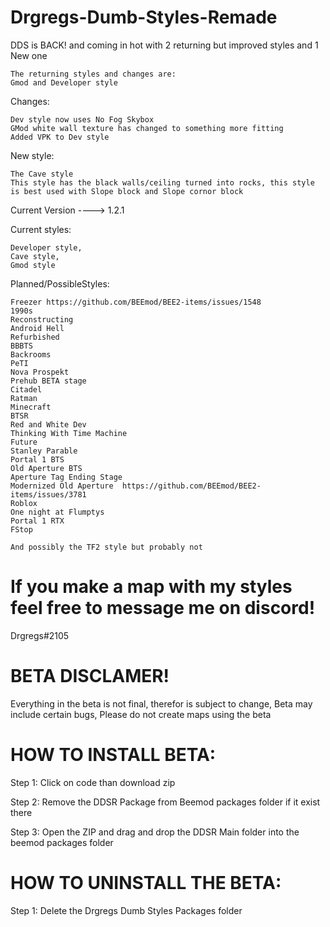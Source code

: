 # Drgregs-Dumb-Styles-Remade

DDS is BACK! and coming in hot with 2 returning but improved styles and 1 New one

```
The returning styles and changes are:
Gmod and Developer style
```

Changes:
```
Dev style now uses No Fog Skybox
GMod white wall texture has changed to something more fitting
Added VPK to Dev style
```

New style:
```
The Cave style
This style has the black walls/ceiling turned into rocks, this style is best used with Slope block and Slope cornor block
```



Current Version ----> 1.2.1

Current styles:
```
Developer style,
Cave style,
Gmod style
```



Planned/PossibleStyles:
```
Freezer https://github.com/BEEmod/BEE2-items/issues/1548
1990s
Reconstructing
Android Hell
Refurbished
BBBTS 
Backrooms 
PeTI
Nova Prospekt 
Prehub BETA stage 
Citadel
Ratman 
Minecraft 
BTSR 
Red and White Dev 
Thinking With Time Machine 
Future 
Stanley Parable 
Portal 1 BTS 
Old Aperture BTS 
Aperture Tag Ending Stage 
Modernized Old Aperture  https://github.com/BEEmod/BEE2-items/issues/3781
Roblox 
One night at Flumptys
Portal 1 RTX
FStop

And possibly the TF2 style but probably not
```

# If you make a map with my styles feel free to message me on discord!

Drgregs#2105





# BETA DISCLAMER!
Everything in the beta is not final, therefor is subject to change, Beta may include certain bugs, Please do not create maps using the beta

# HOW TO INSTALL BETA:
Step 1:
Click on code than download zip

Step 2:
Remove the DDSR Package from Beemod packages folder if it exist there

Step 3:
Open the ZIP and drag and drop the DDSR Main folder into the beemod packages folder


# HOW TO UNINSTALL THE BETA:

Step 1: Delete the Drgregs Dumb Styles Packages folder
